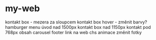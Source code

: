 # my-web
kontakt box - mezera za sloupcem
kontakt box hover - změnit barvy?
hamburger menu
úvod nad 1500px
kontakt box nad 1150px
kontakt pod 768px
obsah
carousel
footer
link na web chs
animace
změnit fotky